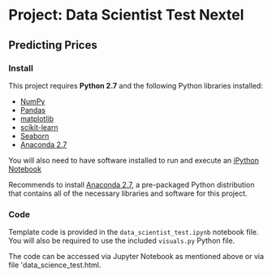 # Project: Data Scientist Test Nextel

## Predicting Prices

### Install

This project requires **Python 2.7** and the following Python libraries installed:

- [NumPy](http://www.numpy.org/)
- [Pandas](http://pandas.pydata.org/)
- [matplotlib](http://matplotlib.org/)
- [scikit-learn](http://scikit-learn.org/stable/)
- [Seaborn](https://seaborn.pydata.org/)
- [Anaconda 2.7](https://www.continuum.io/downloads)


You will also need to have software installed to run and execute an [iPython Notebook](http://ipython.org/notebook.html)

Recommends to install [Anaconda 2.7](https://www.continuum.io/downloads), a pre-packaged Python distribution that contains all of the necessary libraries and software for this project. 

### Code

Template code is provided in the `data_scientist_test.ipynb` notebook file. You will also be required to use the included `visuals.py` Python file.

The code can be accessed via Jupyter Notebook as mentioned above or via file 'data_science_test.html.

